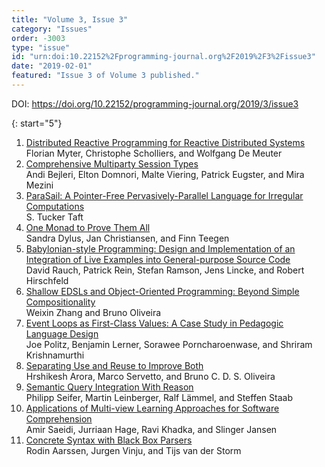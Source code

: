 ```yaml
---
title: "Volume 3, Issue 3"
category: "Issues"
order: -3003
type: "issue"
id: "urn:doi:10.22152%2Fprogramming-journal.org%2F2019%2F3%2Fissue3"
date: "2019-02-01"
featured: "Issue 3 of Volume 3 published."
---
```

DOI: <https://doi.org/10.22152/programming-journal.org/2019/3/issue3>





{: start="5"}
1. [Distributed Reactive Programming for Reactive Distributed Systems](/2019/3/5)  
Florian Myter, Christophe Scholliers, and Wolfgang De Meuter
1. [Comprehensive Multiparty Session Types](/2019/3/6)  
Andi Bejleri, Elton Domnori, Malte Viering, Patrick Eugster, and Mira Mezini
1. [ParaSail: A Pointer-Free Pervasively-Parallel Language for Irregular Computations](/2019/3/7)  
S. Tucker Taft
1. [One Monad to Prove Them All](/2019/3/8)  
Sandra Dylus, Jan Christiansen, and Finn Teegen
1. [Babylonian-style Programming: Design and Implementation of an Integration of Live Examples into General-purpose Source Code](/2019/3/9)  
David Rauch, Patrick Rein, Stefan Ramson, Jens Lincke, and Robert Hirschfeld
1. [Shallow EDSLs and Object-Oriented Programming: Beyond Simple Compositionality](/2019/3/10)  
Weixin Zhang and Bruno Oliveira
1. [Event Loops as First-Class Values: A Case Study in Pedagogic Language Design](/2019/3/11)  
Joe Politz, Benjamin Lerner, Sorawee Porncharoenwase, and Shriram Krishnamurthi
1. [Separating Use and Reuse to Improve Both](/2019/3/12)  
Hrshikesh Arora, Marco Servetto, and Bruno C. D. S. Oliveira
1. [Semantic Query Integration With Reason](/2019/3/13)  
Philipp Seifer, Martin Leinberger, Ralf Lämmel, and Steffen Staab
1. [Applications of Multi-view Learning Approaches for Software Comprehension](/2019/3/14)  
Amir Saeidi, Jurriaan Hage, Ravi Khadka, and Slinger Jansen
1. [Concrete Syntax with Black Box Parsers](/2019/3/15)  
Rodin Aarssen, Jurgen Vinju, and Tijs van der Storm



